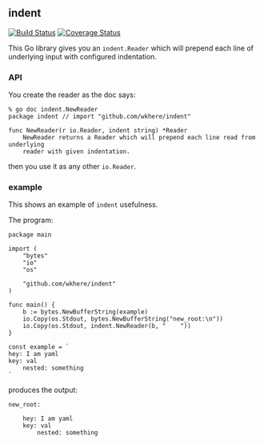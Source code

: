 ## indent

[![Build Status](https://github.com/wkhere/indent/workflows/Go/badge.svg?branch=master)](https://github.com/wkhere/indent/actions/workflows/go.yml)
[![Coverage Status](https://coveralls.io/repos/github/wkhere/indent/badge.svg?branch=master&kill_cache=1)](https://coveralls.io/github/wkhere/indent?branch=master)


This Go library gives you an `indent.Reader` which will prepend each line
of underlying input with configured indentation.

### API

You create the reader as the doc says:
```
% go doc indent.NewReader
package indent // import "github.com/wkhere/indent"

func NewReader(r io.Reader, indent string) *Reader
    NewReader returns a Reader which will prepend each line read from underlying
    reader with given indentation.
```

then you use it as any other `io.Reader`.

### example

This shows an example of `indent` usefulness.

The program:
```
package main

import (
	"bytes"
	"io"
	"os"

	"github.com/wkhere/indent"
)

func main() {
	b := bytes.NewBufferString(example)
	io.Copy(os.Stdout, bytes.NewBufferString("new_root:\n"))
	io.Copy(os.Stdout, indent.NewReader(b, "    "))
}

const example = `
hey: I am yaml
key: val
	nested: something
`
```

produces the output:
```
new_root:
    
    hey: I am yaml
    key: val
        nested: something
```

